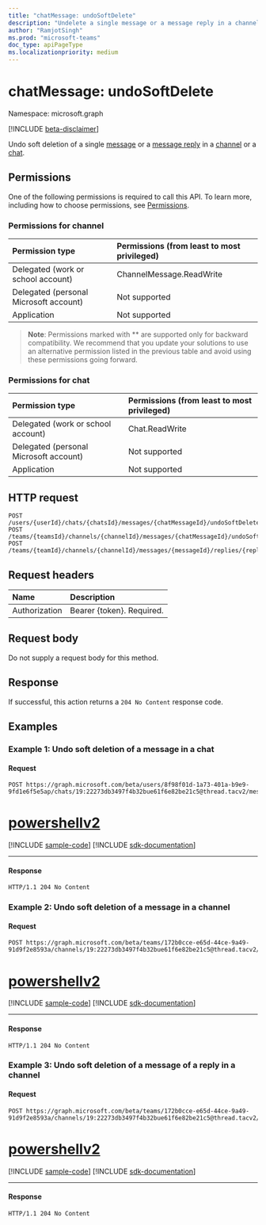 ```yaml
---
title: "chatMessage: undoSoftDelete"
description: "Undelete a single message or a message reply in a channel or a chat."
author: "RamjotSingh"
ms.prod: "microsoft-teams"
doc_type: apiPageType
ms.localizationpriority: medium
---
```


# chatMessage: undoSoftDelete

Namespace: microsoft.graph

[!INCLUDE [beta-disclaimer](../../includes/beta-disclaimer.md)]

Undo soft deletion of a single [message](../resources/chatmessage.md) or a [message reply](../resources/chatmessage.md) in a [channel](../resources/channel.md) or a [chat](../resources/chat.md).

## Permissions

One of the following permissions is required to call this API. To learn more, including how to choose permissions, see [Permissions](/graph/permissions-reference).

### Permissions for channel

| Permission type                        | Permissions (from least to most privileged) |
|:---------------------------------------|:--------------------------------------------|
|Delegated (work or school account)| ChannelMessage.ReadWrite |
|Delegated (personal Microsoft account)| Not supported |
|Application| Not supported |

> **Note**: Permissions marked with ** are supported only for backward compatibility. We recommend that you update your solutions to use an alternative permission listed in the previous table and avoid using these permissions going forward.

### Permissions for chat

| Permission type                        | Permissions (from least to most privileged) |
|:---------------------------------------|:--------------------------------------------|
|Delegated (work or school account)| Chat.ReadWrite |
|Delegated (personal Microsoft account)| Not supported |
|Application| Not supported |

## HTTP request

<!-- {
  "blockType": "ignored"
}
-->
``` http
POST /users/{userId}/chats/{chatsId}/messages/{chatMessageId}/undoSoftDelete
POST /teams/{teamsId}/channels/{channelId}/messages/{chatMessageId}/undoSoftDelete
POST /teams/{teamId}/channels/{channelId}/messages/{messageId}/replies/{replyId}/undoSoftDelete
```

## Request headers

|Name|Description|
|:---|:---|
|Authorization|Bearer {token}. Required.|

## Request body

Do not supply a request body for this method.

## Response

If successful, this action returns a `204 No Content` response code.

## Examples

### Example 1: Undo soft deletion of a message in a chat

#### Request

<!-- {
  "blockType": "request",
  "name": "chatmessagethis-undosoftdelete1",
  "samplekeys": ["8f98f01d-1a73-401a-b9e9-9fd1e6f5e5ap", "19:22273db3497f4b32bue61f6e82be21c5@thread.tacv2", "1649864053377"]
}
-->
``` http
POST https://graph.microsoft.com/beta/users/8f98f01d-1a73-401a-b9e9-9fd1e6f5e5ap/chats/19:22273db3497f4b32bue61f6e82be21c5@thread.tacv2/messages/1649864053377/undoSoftDelete
```

# [powershellv2](#tab/powershellv2)
[!INCLUDE [sample-code](../includes/snippets/powershellv2/chatmessagethis-undosoftdelete1-powershellv2-snippets.md)]
[!INCLUDE [sdk-documentation](../includes/snippets/snippets-sdk-documentation-link.md)]

---

#### Response


<!-- {
  "blockType": "response"
} -->

``` http
HTTP/1.1 204 No Content
```

### Example 2: Undo soft deletion of a message in a channel

#### Request

<!-- {
  "blockType": "request",
  "name": "chatmessagethis2undosoftdelete2",
  "sampleKeys": ["172b0cce-e65d-44ce-9a49-91d9f2e8593a", "19:22273db3497f4b32bue61f6e82be21c5@thread.tacv2", "1649864053377"]
}
-->
``` http
POST https://graph.microsoft.com/beta/teams/172b0cce-e65d-44ce-9a49-91d9f2e8593a/channels/19:22273db3497f4b32bue61f6e82be21c5@thread.tacv2/messages/1649864053377/undoSoftDelete
```

# [powershellv2](#tab/powershellv2)
[!INCLUDE [sample-code](../includes/snippets/powershellv2/chatmessagethis2undosoftdelete2-powershellv2-snippets.md)]
[!INCLUDE [sdk-documentation](../includes/snippets/snippets-sdk-documentation-link.md)]

---

#### Response


<!-- {
  "blockType": "response"
} -->

``` http
HTTP/1.1 204 No Content
```

### Example 3: Undo soft deletion of a message of a reply in a channel

#### Request

<!-- {
  "blockType": "request",
  "name": "chatmessagethis-undosoftdelete3",
  "sampleKeys": ["172b0cce-e65d-44ce-9a49-91d9f2e8593a", "19:22273db3497f4b32bue61f6e82be21c5@thread.tacv2", "1649864053377"]
}
-->
``` http
POST https://graph.microsoft.com/beta/teams/172b0cce-e65d-44ce-9a49-91d9f2e8593a/channels/19:22273db3497f4b32bue61f6e82be21c5@thread.tacv2/messages/1649864053377/undoSoftDelete
```

# [powershellv2](#tab/powershellv2)
[!INCLUDE [sample-code](../includes/snippets/powershellv2/chatmessagethis-undosoftdelete3-powershellv2-snippets.md)]
[!INCLUDE [sdk-documentation](../includes/snippets/snippets-sdk-documentation-link.md)]

---

#### Response


<!-- {
  "blockType": "response"
} -->

``` http
HTTP/1.1 204 No Content
```
